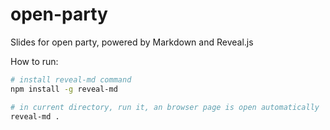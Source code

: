 # open-party

Slides for open party, powered by Markdown and Reveal.js

How to run:

```bash
# install reveal-md command
npm install -g reveal-md

# in current directory, run it, an browser page is open automatically
reveal-md .
```
